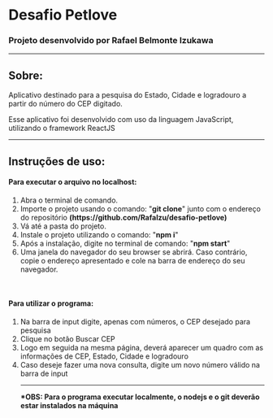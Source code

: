 <h1>Desafio Petlove</h1>
<h3>Projeto desenvolvido por Rafael Belmonte Izukawa</h3>
<hr>
<h2>Sobre:</h2>
<p>Aplicativo destinado para a pesquisa do Estado, Cidade e logradouro a partir do número do CEP digitado. </p>
<p>Esse aplicativo foi desenvolvido com uso da linguagem JavaScript, utilizando o framework ReactJS</p>
<hr>
<h2>Instruções de uso:</h2>
<h4>Para executar o arquivo no localhost:</h4>
<ol>
<li>Abra o terminal de comando.</li>
<li>Importe o projeto usando o comando: "<strong>git clone</strong>" junto com o endereço do repositório <strong>(https://github.com/RafaIzu/desafio-petlove)</strong> </li>
<li>Vá até a pasta do projeto.</li>
<li> Instale o projeto utilizando o comando: "<strong>npm i</strong>" </li>
<li>Após a instalação, digite no terminal de comando: "<strong>npm start</strong>"</li>
<li>Uma janela do navegador do seu browser se abrirá. Caso contrário, copie
o endereço apresentado e cole na barra de endereço do seu navegador. </li>
</ol>
<br>
<h4>Para utilizar o programa:</h4>
<ol>
<li>Na barra de input digite, apenas com números, o CEP desejado para pesquisa</li>
<li>Clique no botão Buscar CEP</li>
<li>Logo em seguida na mesma página, deverá aparecer um quadro com as informações de CEP, Estado, Cidade e logradouro </li>
<li>Caso deseje fazer uma nova consulta, digite um novo número válido na barra de input </li>
<hr>
<strong>*OBS: Para o programa executar localmente, o nodejs e o git deverão estar instalados na máquina</strong>

</ol>

